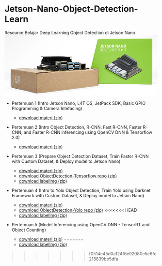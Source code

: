 # Jetson-Nano-Object-Detection-Learn
Resource Belajar Deep Learning Object Detection di Jetson Nano
![](resource/jetson-nano-banner.jpg)

- Pertemuan 1 (Intro Jetson Nano, L4T OS, JetPack SDK, Basic GPIO Programming & Camera Intefacing)
    - [download materi (zip)](https://github.com/Muhammad-Yunus/Jetson-Nano-Object-Detection-Learn/raw/main/pertemuan_1/pertemuan_1.zip)


- Pertemuan 2 (Intro Object Detection, R-CNN, Fast R-CNN, Faster R-CNN, and Faster R-CNN inferencing using OpenCV DNN & Tensorflow 2.0)
    - [download materi (zip)](https://github.com/Muhammad-Yunus/Jetson-Nano-Object-Detection-Learn/raw/main/pertemuan_2/pertemuan_2.zip)

- Pertemuan 3 (Prepare Object Detection Dataset, Train Faster R-CNN with Custom Dataset, & Deploy model to Jetson Nano)
    - [download materi (zip)](https://github.com/Muhammad-Yunus/Jetson-Nano-Object-Detection-Learn/raw/main/pertemuan_3/pertemuan_3.zip)
    - [download ObjectDetection-Tensorflow repo (zip)](https://github.com/Muhammad-Yunus/ObjectDetection-Tensorflow/archive/main.zip)
    - [download labelImg (zip)](https://github.com/tzutalin/labelImg/archive/master.zip)

- Pertemuan 4 (Intro to Yolo Object Detection, Train Yolo using Darknet Framework with Custom Dataset, & Deploy model to Jetson Nano)
    - [download materi (zip)](https://github.com/Muhammad-Yunus/Jetson-Nano-Object-Detection-Learn/raw/main/pertemuan_4/pertemuan_4.zip)
    - [download ObjectDetection-Yolo repo (zip)](https://github.com/Muhammad-Yunus/ObjectDetection-Yolo/archive/master.zip)
<<<<<<< HEAD
    - [download labelImg (zip)](https://github.com/tzutalin/labelImg/archive/master.zip)

- Pertemuan 5 (Model Inferencing using OpenCV DNN - TensorRT and Object Counting)
    - [download materi (zip)](https://github.com/Muhammad-Yunus/Jetson-Nano-Object-Detection-Learn/raw/main/pertemuan_5/pertemuan_5.zip)
=======
    - [download labelImg (zip)](https://github.com/tzutalin/labelImg/archive/master.zip)
>>>>>>> f0514c45d0a124f6e92080e5e6fc218839bb5dfa
